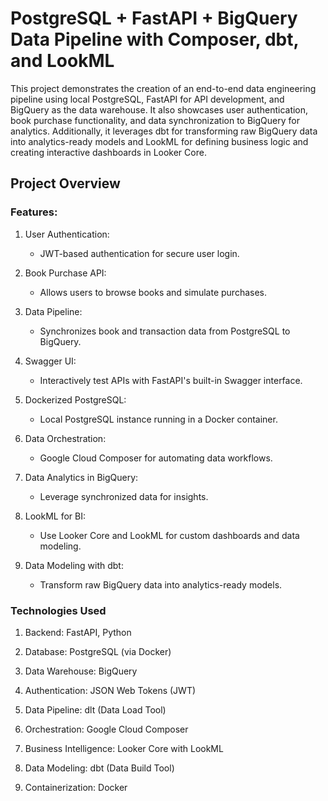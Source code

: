 # PostgreSQL + FastAPI + BigQuery Data Pipeline with Composer, dbt, and LookML

This project demonstrates the creation of an end-to-end data engineering pipeline using local PostgreSQL, FastAPI for API development, and BigQuery as the data warehouse. It also showcases user authentication, book purchase functionality, and data synchronization to BigQuery for analytics. Additionally, it leverages dbt for transforming raw BigQuery data into analytics-ready models and LookML for defining business logic and creating interactive dashboards in Looker Core.

## Project Overview

### Features:

1. User Authentication:
   - JWT-based authentication for secure user login.

2. Book Purchase API:
   - Allows users to browse books and simulate purchases.

3. Data Pipeline:
   - Synchronizes book and transaction data from PostgreSQL to BigQuery.

4. Swagger UI:
   - Interactively test APIs with FastAPI's built-in Swagger interface.

5. Dockerized PostgreSQL:
   - Local PostgreSQL instance running in a Docker container.

6. Data Orchestration:
   - Google Cloud Composer for automating data workflows.

7. Data Analytics in BigQuery:
   - Leverage synchronized data for insights.

8. LookML for BI:
   - Use Looker Core and LookML for custom dashboards and data modeling.

9. Data Modeling with dbt:
    - Transform raw BigQuery data into analytics-ready models.

### Technologies Used

1. Backend: FastAPI, Python

2. Database: PostgreSQL (via Docker)

3. Data Warehouse: BigQuery

4. Authentication: JSON Web Tokens (JWT)

5. Data Pipeline: dlt (Data Load Tool)

6. Orchestration: Google Cloud Composer

7. Business Intelligence: Looker Core with LookML

8. Data Modeling: dbt (Data Build Tool)

9. Containerization: Docker
